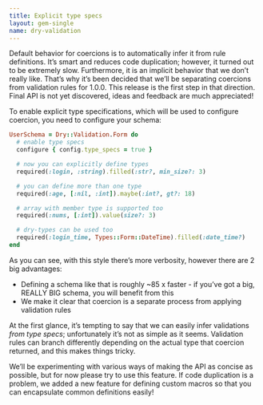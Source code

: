 ```yaml
---
title: Explicit type specs
layout: gem-single
name: dry-validation
---
```


Default behavior for coercions is to automatically infer it from rule definitions. It’s smart and reduces code duplication; however, it turned out to be extremely slow. Furthermore, it is an implicit behavior that we don’t really like. That’s why it’s been decided that we’ll be separating coercions from validation rules for 1.0.0. This release is the first step in that direction. Final API is not yet discovered, ideas and feedback are much appreciated!

To enable explicit type specifications, which will be used to configure coercion, you need to configure your schema:

``` ruby
UserSchema = Dry::Validation.Form do
  # enable type specs
  configure { config.type_specs = true }

  # now you can explicitly define types
  required(:login, :string).filled(:str?, min_size?: 3)

  # you can define more than one type
  required(:age, [:nil, :int]).maybe(:int?, gt?: 18)

  # array with member type is supported too
  required(:nums, [:int]).value(size?: 3)

  # dry-types can be used too
  required(:login_time, Types::Form::DateTime).filled(:date_time?)
end
```

As you can see, with this style there’s more verbosity, however there are 2 big advantages:

* Defining a schema like that is roughly ~85 x faster - if you’ve got a big, REALLY BIG schema, you will benefit from this
* We make it clear that coercion is a separate process from applying validation rules

At the first glance, it’s tempting to say that we can easily infer validations *from type specs*; unfortunately it’s not as simple as it seems. Validation rules can branch differently depending on the actual type that coercion returned, and this makes things tricky.

We’ll be experimenting with various ways of making the API as concise as possible, but for now please try to use this feature. If code duplication is a problem, we added a new feature for defining custom macros so that you can encapsulate common definitions easily!
